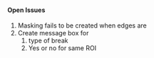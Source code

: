 #### Open Issues  
1. Masking fails to be created when edges are 
1. Create message box for
   1. type of break
   2. Yes or no for same ROI


